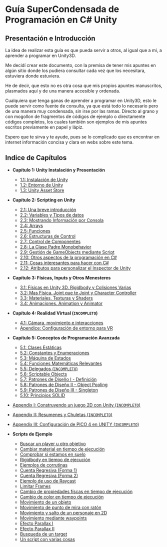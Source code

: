 # Guía SuperCondensada de Programación en C# Unity
## Presentación e Introducción
La idea de realizar esta guía es que pueda servir a otros, al igual que a mi, a aprender a programar en Unity3D.

Me decidí crear este documento, con la premisa de tener mis apuntes en algún sitio donde los pudiera consultar cada vez que los necesitara, estuviera donde estuviera.

He de decir, que esto no es otra cosa que mis propios apuntes manuscritos, plasmados aquí y de una manera accesible y ordenada.

Cualquiera que tenga ganas de aprender a programar en Unity3D, esto le puede servir como fuente de consulta, ya que está todo lo necesario pero de una manera muy condensada, sin irse por las ramas. Directo al grano y con mogollon de fragmentos de códigos de ejemplo o directamente códigos completos, los cuales también son ejemplos de mis apuntes escritos previamente en papel y lápiz.

Espero que te sirva y te ayude, pues se lo complicado que es encontrar en internet información concisa y clara en webs sobre este tema.

## Indice de Capítulos

 * **Capítulo 1: Unity Instalación y Presentación**
     * [1.1: Instalación de Unity](/docs/cap00A.md)
     * [1.2: Entorno de Unity](/docs/cap00B.md)
     * [1.3: Unity Asset Store](/docs/cap00C.md)
 * **Capítulo 2: Scripting en Unity**
     * [2.1: Una breve introducción](/docs/cap01.md)
     * [2.2: Variables y Tipos de datos](/docs/cap02.md)
     * [2.3: Mostrando Información por Consola](/docs/cap03.md)
     * [2.4: Arrays](/docs/cap04.md)
     * [2.5: Funciones](/docs/cap05.md)
     * [2.6: Estructuras de Control](/docs/cap06.md)
     * [2.7: Control de Componentes](/docs/cap07.md)
     * [2.8: La Clase Padre Monobehavior](/docs/cap08.md)
     * [2.9: Gestión de GameObjects mediante Script](/docs/cap09.md)
     * [2.10: Otros aspectos de la programación en C#](/docs/cap10.md)
     * [2.11: Cosas interesantes para hacer con C#](/docs/cap11.md)
     * [2.12: Atributos para personalizar el Inspector de Unity](/docs/cap12.md)

 * **Capítulo 3: Físicas, Inputs y Otros Menesteres**
     * [3.1: Físicas en Unity 3D. Rigidbody y Colisiones Varias](/docs/cap13.md)
     * [3.2: Mas Física. Joint que te Joint y Character Controller](/docs/cap14.md)
     * [3.3: Materiales, Texturas y Shaders](/docs/cap15.md)
     * [3.4: Animaciones. Animation y Animator](/docs/cap16.md)

 * **Capítulo 4: Realidad Virtual (`INCOMPLETO`)**
     * [4.1: Cámara, movimiento e interacciones](/docs/cap80.md)
     * [Apendice: Configuración de entorno para VR](/docs/apendiceVR.md)

 * **Capítulo 5: Conceptos de Programación Avanzada**
     * [5.1: Clases Estáticas](/docs/cap17.md) 
     * [5.2: Constantes y Enumeraciones](/docs/cap18.md)
     * [5.3: Máquina de Estados](/docs/cap19.md)
     * [5.4: Funciones Matemáticas Relevantes](/docs/cap12_1.md)
     * [5.5: Delegados (`INCOMPLETO`)](/docs/cap12_2.md)
     * [5.6: Scriptable Objects](/docs/cap20.md)
     * [5.7: Patrones de Diseño I - Definición](/docs/cap21.md)
     * [5.8: Patrones de Diseño II - Object Pooling](/docs/cap22.md)
     * [5.9: Patrones de Diseño III - Singleton](/docs/cap23.md)
     * [5.10: Principios SOLID](/)
     
 * [Appendix I: Construyendo un juego 2D con Unity (`INCOMPLETO`)](/docs/wiki/README.md)
 * [Appendix II: Resumenes y Chuletas (`INCOMPLETO`)](/docs/wiki/appendixII/00_ResumenNuevoInput.md)
 * [Appendix III: Configuración de PICO 4 en UNITY (`INCOMPLETO`)](/docs/wiki/chuletas.md)

 * **Scripts de Ejemplo**
     * [Buscar un player u otro objetivo](/scripts/BuscarPlayer.cs)
     * [Cambiar material en tiempo de ejecución](/scripts/ChangeMaterial.cs)
     * [Comprobar si estamos en suelo](/scripts/CheckGround.cs)
     * [Rigidbody en tiempo de ejecución](/scripts/ControlRigidBody.cs)
     * [Ejemplos de corrutinas](/scripts/Corrutinas.cs)
     * [Cuenta Regresiva (Forma 1)](/scripts/CountDown.cs)
     * [Cuenta Regresiva (Forma 2)](/scripts/CountDownTimer.cs)
     * [Ejemplo de uso de Raycast](/scripts/EjemploBasicoDeRaycast.cs)
     * [Limitar Frames](/scripts/FrameLimiter.cs)
     * [Cambio de propiedades físcas en tiempo de ejecución](/scripts/IgualarMasasDeObjetos.cs)
     * [Cambio de color en tiempo de ejecución](/scripts/MaterialColor.cs)
     * [Movimiento de un objeto](/scripts/MoverCuadrado.cs)
     * [Movimiento de punto de mira con ratón](/scripts/MovimientoMira.cs)
     * [Movimiento y salto de un personaje en 2D](/scripts/MovimientoSalto2D.cs)
     * [Movimiento mediante waypoints](/scripts/MovimientoWayPoint.cs)
     * [Efecto Parallax I](/scripts/ParallaxEffect.cs)
     * [Efecto Parallax II](/scripts/ParallaxScript.cs)
     * [Busqueda de un target](/scripts/Target.cs)
     * [Un script con varias cosas ](/scripts/TipsAndVarious.cs)